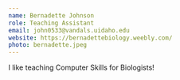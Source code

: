 ```yaml
---
name: Bernadette Johnson
role: Teaching Assistant
email: john0533@vandals.uidaho.edu
website: https://bernadettebiology.weebly.com/
photo: bernadette.jpeg
---
```


I like teaching Computer Skills for Biologists!
